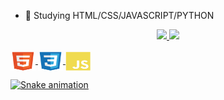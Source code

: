  

- 🌱 Studying HTML/CSS/JAVASCRIPT/PYTHON

<div align="center">
  <a href="https://github.com/RodriguesKevin">
  <img height="130em" src="https://github-readme-stats.vercel.app/api?username=RodriguesKevin&show_icons=true&theme=dark&include_all_commits=true&count_private=true"/>
  <img height="100em" src="https://github-readme-stats.vercel.app/api/top-langs/?username=RodriguesKevin&layout=compact&langs_count=7&theme=dark"/>
</div>
 <div style="display: inline_block"><br>
  <img align="center" alt="HTML" height="30" width="40" src="https://raw.githubusercontent.com/devicons/devicon/master/icons/html5/html5-original.svg">
  <img align="center" alt="CSS" height="30" width="40" src="https://raw.githubusercontent.com/devicons/devicon/master/icons/css3/css3-original.svg">
  <img align="center" alt="Js" height="30" width="40" src="https://raw.githubusercontent.com/devicons/devicon/master/icons/javascript/javascript-plain.svg">
 </div>
  
 ![Snake animation](https://github.com/RodriguesKevin/RodriguesKevin/blob/output/github-contribution-grid-snake.svg)
 
